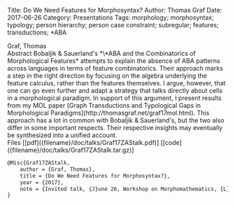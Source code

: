 Title: Do We Need Features for Morphosyntax?
Author: Thomas Graf
Date: 2017-06-26
Category: Presentations
Tags: morphology; morphosyntax; typology; person hierarchy; person case constraint; subregular; features; transductions; *ABA

<div markdown class="authors">
Graf, Thomas
</div>

<div markdown class="abstract">
<span id="abstract-title">Abstract</span>
Bobaljik & Sauerland's *\*ABA and the Combinatorics of Morphological Features* attempts to explain the absence of ABA patterns across languages in terms of feature combinatorics.
Their approach marks a step in the right direction by focusing on the algebra underlying the feature calculus, rather than the features themselves.
I argue, however, that one can go even further and adapt a strategy that talks directly about cells in a morphological paradigm. 
In support of this argument, I present results from my MOL paper [Graph Transductions and Typological Gaps in Morphological Paradigms](http://thomasgraf.net/graf17mol.html).
This approach has a lot in common with Bobaljik & Sauerland's, but the two also differ in some important respects.
Their respective insights may eventually be synthesized into a unified account.
</div>

<div markdown class="files">
<span id="files-title">Files</span>
[[pdf]({filename}/doc/talks/Graf17ZAStalk.pdf)]
[[code]({filename}/doc/talks/Graf17ZAStalk.tar.gz)]
</div>

~~~latex
@Misc{Graf17ZAStalk,
    author = {Graf, Thomas},
    title = {Do We Need Features for Morphosyntax?},
    year = {2017},
    note = {Invited talk, {J}une 26, Workshop on Morphomathematics, {L}eibniz-{Z}entrum für {A}llgemeine {S}prachwissenschaft, {B}erlin, {G}ermany}
}
~~~
